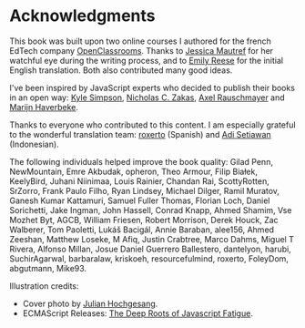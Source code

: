 # Acknowledgments

This book was built upon two online courses I authored for the french EdTech company [OpenClassrooms](https://openclassrooms.com). Thanks to [Jessica Mautref](https://www.linkedin.com/in/jessicamautref) for her watchful eye during the writing process, and to [Emily Reese](https://www.linkedin.com/in/eclairereese) for the initial English translation. Both also contributed many good ideas.

I've been inspired by JavaScript experts who decided to publish their books in an open way: [Kyle Simpson](https://github.com/getify), [Nicholas C. Zakas](https://humanwhocodes.com/writing/), [Axel Rauschmayer](http://dr-axel.de/) and [Marijn Haverbeke](http://marijnhaverbeke.nl/).

Thanks to everyone who contributed to this content. I am especially grateful to the wonderful translation team: [roxerto](https://github.com/roxerto) (Spanish) and [Adi Setiawan](https://github.com/adisetiawan) (Indonesian).

The following individuals helped improve the book quality: Gilad Penn, NewMountain, Emre Akbudak, opheron, Theo Armour, Filip Białek, KeelyBird, Juhani Niinimaa, Louis Rainier, Chandan Rai, ScottyRotten, SrZorro, Frank Paulo Filho, Ryan Lindsey, Michael Dilger, Ramil Muratov, Ganesh Kumar Kattamuri, Samuel Fuller Thomas, Florian Loch, Daniel Sorichetti, Jake Ingman, John Hassell, Conrad Knapp, Ahmed Shamim, Vse Mozhet Byt, AGCB, William Friesen, Robert Morrison, Derek Houck, Zac Walberer, Tom Paoletti, Lukáš Bacigál, Annie Baraban, alee156, Ahmed Zeeshan, Matthew Loseke, M Afiq, Justin Crabtree, Marco Dahms, Miguel T Rivera, Alfonso Millan, Josue Daniel Guerrero Ballestero, dantelyon, harubi, SuchirAgarwal, barbaralaw, kriskoeh, resourcefulmind, roxerto, FoleyDom, abgutmann, Mike93.

Illustration credits:

* Cover photo by [Julian Hochgesang](https://unsplash.com/fr/@julianhochgesang).
* ECMAScript Releases: [The Deep Roots of Javascript Fatigue](https://segment.com/blog/the-deep-roots-of-js-fatigue/).
